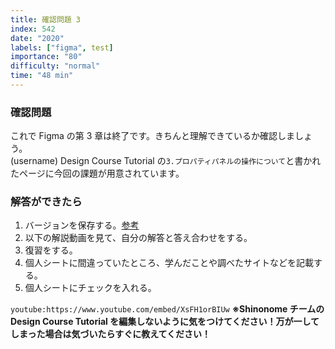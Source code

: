 ```yaml
---
title: 確認問題 3
index: 542
date: "2020"
labels: ["figma", test]
importance: "80"
difficulty: "normal"
time: "48 min"
---
```


### 確認問題

これで Figma の第 3 章は終了です。きちんと理解できているか確認しましょう。  
(username) Design Course Tutorial の`3.プロパティパネルの操作について`と書かれたページに今回の課題が用意されています。

### 解答ができたら

1. バージョンを保存する。[参考](https://design-basic.netlify.app/figma/section2-3/)
2. 以下の解説動画を見て、自分の解答と答え合わせをする。
3. 復習をする。
4. 個人シートに間違っていたところ、学んだことや調べたサイトなどを記載する。
5. 個人シートにチェックを入れる。

`youtube:https://www.youtube.com/embed/XsFH1orBIUw`
**※Shinonome チームの Design Course Tutorial を編集しないように気をつけてください！万が一してしまった場合は気づいたらすぐに教えてください！**
